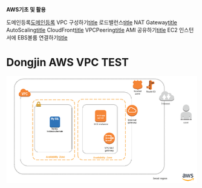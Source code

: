 **AWS기초 및 활용** 


도메인등록[도메인등록](link)
VPC 구성하기[title](link)
로드밸런스[title](link)
NAT Gateway[title](link)
AutoScaling[title](link)
CloudFront[title](link)
VPCPeering[title](link)
AMI 공유하기[title](link)
EC2 인스턴서에 EBS볼륨 연결하기[title](link)



# Dongjin AWS VPC TEST

![구성1](https://github.com/dockerdongjin/aws-network-examples/blob/master/case1.png)
